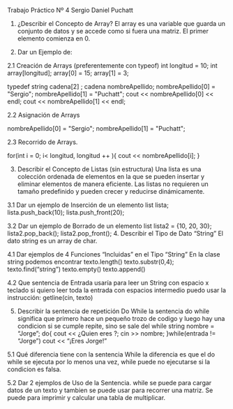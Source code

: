 Trabajo Práctico Nº 4 Sergio Daniel Puchatt
1. ¿Describir el Concepto de Array?
El array es una variable que guarda un conjunto de datos y se accede como si fuera una matriz. El primer elemento comienza en 0.

2. Dar un Ejemplo de:

2.1 Creación de Arrays (preferentemente con typeof)
int longitud = 10;
int array[longitud];
array[0] = 15;
array[1] = 3;

typedef string cadena[2] ;
cadena nombreApellido;
nombreApellido[0] = "Sergio";
nombreApellido[1] = "Puchatt";
cout << nombreApellido[0] << endl;
cout << nombreApellido[1] << endl;

2.2 Asignación de Arrays

nombreApellido[0] = "Sergio";
nombreApellido[1] = "Puchatt";

2.3 Recorrido de Arrays.

for(int i = 0; i< longitud, longitud ++ ){
    cout << nombreApellido[i];
}

3. Describir el Concepto de Listas (sin estructura)
Una lista es una colección ordenada de elementos en la que se pueden insertar y eliminar elementos de manera eficiente. Las listas no requieren un tamaño predefinido y pueden crecer y reducirse dinámicamente.

3.1 Dar un ejemplo de Inserción de un elemento
list<int> lista;
lista.push_back(10);
lista.push_front(20);

3.2 Dar un ejemplo de Borrado de un elemento
list<int> lista2 = {10, 20, 30};
lista2.pop_back();
lista2.pop_front();
4. Describir el Tipo de Dato “String”
El dato string es un array de char.

4.1 Dar ejemplos de 4 Funciones “Incluidas” en el Tipo “String”
En la clase string podemos encontrar
texto.length()
texto.substr(0,4);
texto.find(“string”)
texto.empty()
texto.append()


4.2 Que sentencia de Entrada usaría para leer un String con espacio x teclado
si quiero leer toda la entrada con espacios intermedio puedo usar la instrucción:
getline(cin, texto)

5. Describir la sentencia de repetición Do While
la sentencia do while significa que primero hace un pequeño trozo de codigo y luego hay una condicion si se cumple repite, sino se sale del while
string nombre = “Jorge”;
do{
cout << ¿Quien eres ?;
 cin >> nombre;
}while(entrada != “Jorge”)
cout << “¡Eres Jorge!”

5.1 Qué diferencia tiene con la sentencia While
la diferencia es que el do while se ejecuta por lo menos una vez, while puede no ejecutarse si la condicion es falsa.

5.2 Dar 2 ejemplos de Uso de la Sentencia.
while se puede para cargar datos de un texto y tambien se puede usar para recorrer una matriz.
Se puede para imprimir y calcular una tabla de multiplicar.
